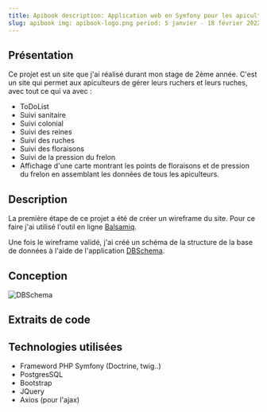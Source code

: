 ```yaml
---
title: Apibook description: Application web en Symfony pour les apiculteurs !
slug: apibook img: apibook-logo.png period: 5 janvier - 18 février 2022 technologies: Symfony - PHP
---
```


## Présentation

Ce projet est un site que j'ai réalisé durant mon stage de 2ème année. C'est un site qui permet aux apiculteurs de gérer
leurs ruchers et leurs ruches, avec tout ce qui va avec :

- ToDoList
- Suivi sanitaire
- Suivi colonial
- Suivi des reines
- Suivi des ruches
- Suivi des floraisons
- Suivi de la pression du frelon
- Affichage d'une carte montrant les points de floraisons et de pression du frelon en assemblant les données de tous les
  apiculteurs.

## Description

La première étape de ce projet a été de créer un wireframe du site. Pour ce faire j'ai utilisé l'outil en
ligne [Balsamiq](https://balsamiq.com/wireframes/).

Une fois le wireframe validé, j'ai créé un schéma de la structure de la base de données à l'aide de
l'application [DBSchema](https://dbschema.com/index_fr.html).
 
## Conception

![DBSchema](/images/apibook/dbschema.png)

## Extraits de code

## Technologies utilisées

- Frameword PHP Symfony (Doctrine, twig..)
- PostgresSQL
- Bootstrap
- JQuery
- Axios (pour l'ajax)
